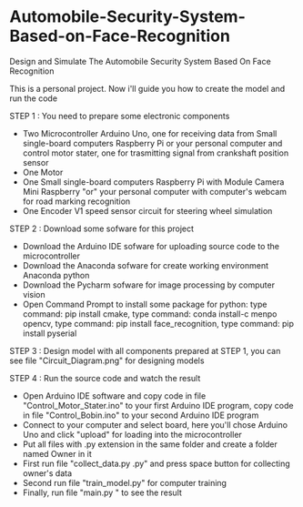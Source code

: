 # Automobile-Security-System-Based-on-Face-Recognition
Design and Simulate The Automobile Security System Based On Face Recognition

This is a personal project. Now i'll guide you how to create the model and run the code

STEP 1 : You need to prepare some electronic components
+ Two Microcontroller Arduino Uno, one for receiving data from Small single-board computers Raspberry Pi or your personal computer and control motor stater, one for trasmitting signal from crankshaft position sensor 
+ One Motor 
+ One Small single-board computers Raspberry Pi with Module Camera Mini Raspberry "or" your personal computer with computer's webcam for road marking recognition
+ One Encoder V1 speed sensor circuit for steering wheel simulation

STEP 2 : Download some sofware for this project
+ Download the Arduino IDE sofware for uploading source code to the microcontroller
+ Download the Anaconda sofware for create working environment Anaconda python
+ Download the Pycharm sofware for image processing by computer vision
+ Open Command Prompt to install some package for python: type command: pip install cmake, type command: conda install-c menpo opencv, type command: pip install face_recognition, type command: pip install pyserial

STEP 3 : Design model with all components prepared at STEP 1, you can see file "Circuit_Diagram.png" for designing models

STEP 4 : Run the source code and watch the result  
+ Open Arduino IDE software and copy code in file "Control_Motor_Stater.ino" to your first Arduino IDE program, copy code in file "Control_Bobin.ino" to your second Arduino IDE program
+ Connect to your computer and select board, here you'll chose Arduino Uno and click "upload" for loading into the microcontroller
+ Put all files with .py extension in the same folder and create a folder named Owner in it 
+ First run file "collect_data.py .py" and press space button for collecting owner's data 
+ Second run file "train_model.py" for computer training 
+ Finally, run file "main.py " to see the result

